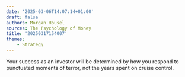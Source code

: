 ```yaml
---
date: '2025-03-06T14:07:14+01:00'
draft: false
authors: Morgan Housel
sources: The Psychology of Money
title: '20250317154007'
themes:
    - Strategy
---
```


Your success as an investor will be determined by how you respond to punctuated moments of terror, not the years spent
on cruise control.
